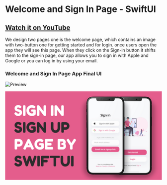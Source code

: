 # Welcome and Sign In Page - SwiftUI 

## [Watch it on YouTube](https://youtu.be/PGRuFX_pnow)



We design two pages one is the welcome page, which contains an image with two-button one for getting started and for login. once users open the app they will see this page. When they click on the Sign-in button it shifts them to the sign-in page, our app allows you to sign in with Apple and Google or you can log in by using your email.

### Welcome and Sign In Page App Final UI

![Preview](/gif.gif)

![App UI](/ui.png)

